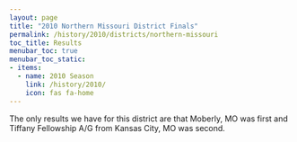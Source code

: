 ```yaml
---
layout: page
title: "2010 Northern Missouri District Finals"
permalink: /history/2010/districts/northern-missouri
toc_title: Results
menubar_toc: true
menubar_toc_static:
- items:
  - name: 2010 Season
    link: /history/2010/
    icon: fas fa-home
---
```


The only results we have for this district are that Moberly, MO was first and Tiffany Fellowship A/G from Kansas City, MO was second.

